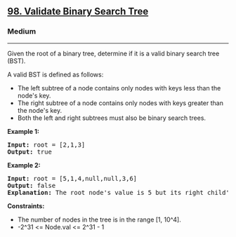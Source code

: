 <h2><a href="https://leetcode.com/problems/validate-binary-search-tree">98. Validate Binary Search Tree</a></h2>
<h3>Medium</h3>
<hr>
<p>Given the root of a binary tree, determine if it is a valid binary search tree (BST).</p>
<p>A valid BST is defined as follows:</p>
<ul>
<li>The left subtree of a node contains only nodes with keys less than the node's key.</li>
<li>The right subtree of a node contains only nodes with keys greater than the node's key.</li>
<li>Both the left and right subtrees must also be binary search trees.</li>
</ul>
<p><strong>Example 1:</strong></p>
<pre>
<strong>Input:</strong> root = [2,1,3]
<strong>Output:</strong> true
</pre>
<p><strong>Example 2:</strong></p>
<pre>
<strong>Input:</strong> root = [5,1,4,null,null,3,6]
<strong>Output:</strong> false
<strong>Explanation:</strong> The root node's value is 5 but its right child's value is 4.
</pre>
<p><strong>Constraints:</strong></p>
<ul>
<li>The number of nodes in the tree is in the range [1, 10^4].</li>
<li>-2^31 <= Node.val <= 2^31 - 1</li>
</ul>
